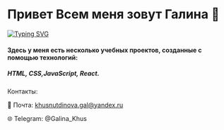 # Привет Всем меня зовут Галина 👋 

[![Typing SVG](https://readme-typing-svg.demolab.com?font=Fira+Code&size=25&pause=1000&color=6398F7&center=%D0%B8%D1%81%D1%82%D0%B8%D0%BD%D0%BD%D1%8B%D0%B9&vCenter=%D0%B8%D1%81%D1%82%D0%B8%D0%BD%D0%BD%D1%8B%D0%B9&width=750&lines=%D0%AF+%D0%BD%D0%B0%D1%87%D0%B8%D0%BD%D0%B0%D1%8E%D1%89%D0%B8%D0%B9+front-end+%D1%80%D0%B0%D0%B7%D1%80%D0%B0%D0%B1%D0%BE%D1%82%D1%87%D0%B8%D0%BA)](https://git.io/typing-svg)

#### Здесь у меня есть несколько учебных проектов, созданные с помощью технологий:

##### HTML, CSS,JavaScript, React. 


Контакты:

📧 Почта: khusnutdinova.gal@yandex.ru

🌐 Telegram: @Galina_Khus





<!--
**GalinaKhusnutdinova/GalinaKhusnutdinova** is a ✨ _special_ ✨ repository because its `README.md` (this file) appears on your GitHub profile.

Here are some ideas to get you started:

- 🔭 I’m currently working on ...
- 🌱 I’m currently learning ...
- 👯 I’m looking to collaborate on ...
- 🤔 I’m looking for help with ...
- 💬 Ask me about ...
- 📫 How to reach me: ...
- 😄 Pronouns: ...
- ⚡ Fun fact: ...
-->
